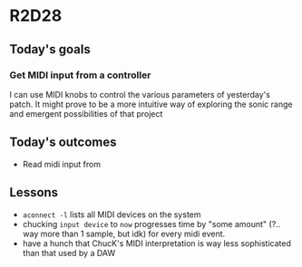 # R2D28

## Today's goals

### Get MIDI input from a controller
I can use MIDI knobs to control the various parameters of yesterday's patch. It might prove to be a more intuitive way of exploring the sonic range and emergent possibilities of that project

## Today's outcomes
- Read midi input from

## Lessons
- `aconnect -l` lists all MIDI devices on the system
- chucking `input device` to `now` progresses time by "some amount" (?.. way more than 1 sample, but idk) for every midi event.
- have a hunch that ChucK's MIDI interpretation is way less sophisticated than that used by a DAW


